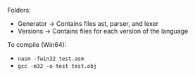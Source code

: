 Folders:

-   Generator -> Contains files ast, parser, and lexer
-   Versions -> Contains files for each version of the language

To compile (Win64):

-   `nasm -fwin32 test.asm`
-   `gcc -m32 -o test test.obj`
